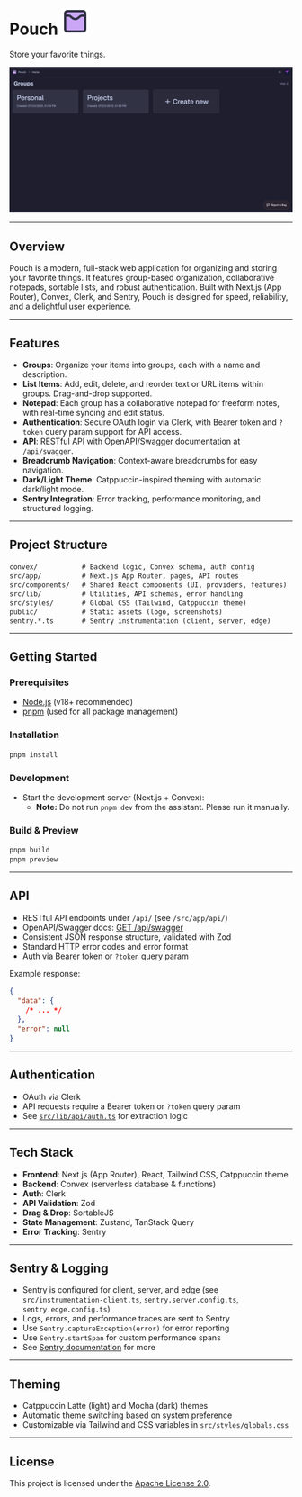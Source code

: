 # Pouch ![Pouch Logo](public/logo.svg)

Store your favorite things.

[![Pouch Desktop Screenshot](public/screenshots/desktop.png)](public/screenshots)

---

## Overview

Pouch is a modern, full-stack web application for organizing and storing your favorite things. It features group-based organization, collaborative notepads, sortable lists, and robust authentication. Built with Next.js (App Router), Convex, Clerk, and Sentry, Pouch is designed for speed, reliability, and a delightful user experience.

---

## Features

- **Groups**: Organize your items into groups, each with a name and description.
- **List Items**: Add, edit, delete, and reorder text or URL items within groups. Drag-and-drop supported.
- **Notepad**: Each group has a collaborative notepad for freeform notes, with real-time syncing and edit status.
- **Authentication**: Secure OAuth login via Clerk, with Bearer token and `?token` query param support for API access.
- **API**: RESTful API with OpenAPI/Swagger documentation at `/api/swagger`.
- **Breadcrumb Navigation**: Context-aware breadcrumbs for easy navigation.
- **Dark/Light Theme**: Catppuccin-inspired theming with automatic dark/light mode.
- **Sentry Integration**: Error tracking, performance monitoring, and structured logging.

---

## Project Structure

```
convex/           # Backend logic, Convex schema, auth config
src/app/          # Next.js App Router, pages, API routes
src/components/   # Shared React components (UI, providers, features)
src/lib/          # Utilities, API schemas, error handling
src/styles/       # Global CSS (Tailwind, Catppuccin theme)
public/           # Static assets (logo, screenshots)
sentry.*.ts       # Sentry instrumentation (client, server, edge)
```

---

## Getting Started

### Prerequisites

- [Node.js](https://nodejs.org/) (v18+ recommended)
- [pnpm](https://pnpm.io/) (used for all package management)

### Installation

```sh
pnpm install
```

### Development

- Start the development server (Next.js + Convex):
  - **Note:** Do not run `pnpm dev` from the assistant. Please run it manually.

### Build & Preview

```sh
pnpm build
pnpm preview
```

---

## API

- RESTful API endpoints under `/api/` (see `/src/app/api/`)
- OpenAPI/Swagger docs: [GET /api/swagger](http://localhost:3000/api/swagger)
- Consistent JSON response structure, validated with Zod
- Standard HTTP error codes and error format
- Auth via Bearer token or `?token` query param

Example response:

```json
{
  "data": {
    /* ... */
  },
  "error": null
}
```

---

## Authentication

- OAuth via Clerk
- API requests require a Bearer token or `?token` query param
- See [`src/lib/api/auth.ts`](src/lib/api/auth.ts) for extraction logic

---

## Tech Stack

- **Frontend**: Next.js (App Router), React, Tailwind CSS, Catppuccin theme
- **Backend**: Convex (serverless database & functions)
- **Auth**: Clerk
- **API Validation**: Zod
- **Drag & Drop**: SortableJS
- **State Management**: Zustand, TanStack Query
- **Error Tracking**: Sentry

---

## Sentry & Logging

- Sentry is configured for client, server, and edge (see `src/instrumentation-client.ts`, `sentry.server.config.ts`, `sentry.edge.config.ts`)
- Logs, errors, and performance traces are sent to Sentry
- Use `Sentry.captureException(error)` for error reporting
- Use `Sentry.startSpan` for custom performance spans
- See [Sentry documentation](https://docs.sentry.io/platforms/javascript/guides/nextjs/) for more

---

## Theming

- Catppuccin Latte (light) and Mocha (dark) themes
- Automatic theme switching based on system preference
- Customizable via Tailwind and CSS variables in `src/styles/globals.css`

---

## License

This project is licensed under the [Apache License 2.0](LICENSE).
